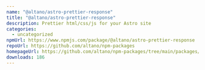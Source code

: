 ```yaml
---
name: "@altano/astro-prettier-response"
title: "@altano/astro-prettier-response"
description: Prettier html/css/js for your Astro site
categories:
  - uncategorized
npmUrl: https://www.npmjs.com/package/@altano/astro-prettier-response
repoUrl: https://github.com/altano/npm-packages
homepageUrl: https://github.com/altano/npm-packages/tree/main/packages/astro-prettier-response
downloads: 186
---
```

